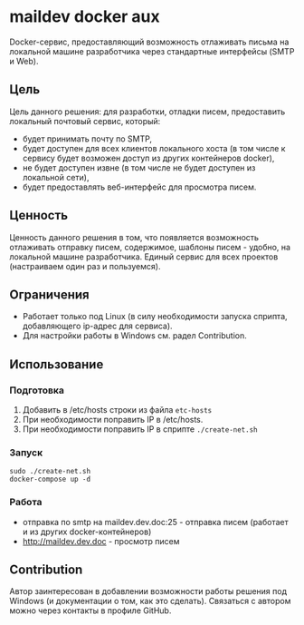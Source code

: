 # maildev docker aux

Docker-сервис, предоставляющий возможность отлаживать письма на локальной машине разработчика через стандартные интерфейсы (SMTP и Web).

## Цель

Цель данного решения: для разработки, отладки писем, предоставить локальный почтовый сервис, который:
 
 * будет принимать почту по SMTP,
 * будет доступен для всех клиентов локального хоста (в том числе к сервису будет возможен доступ из других контейнеров docker),
 * не будет доступен извне (в том числе не будет доступен из локальной сети),
 * будет предоставлять веб-интерфейс для просмотра писем.

## Ценность

Ценность данного решения в том, что появляется возможность отлаживать отправку писем, содержимое, шаблоны писем - удобно, на локальной машине разработчика. Единый сервис для всех проектов (настраиваем один раз и пользуемся).

## Ограничения

 * Работает только под Linux (в силу необходимости запуска сприпта, добавляющего ip-адрес для сервиса).
 * Для настройки работы в Windows см. радел Contribution.

## Использование

### Подготовка

 1. Добавить в /etc/hosts строки из файла `etc-hosts`
 2. При необходимости поправить IP в /etc/hosts.
 3. При необходимости поправить IP в сприпте `./create-net.sh`

### Запуск

```
sudo ./create-net.sh
docker-compose up -d
```

### Работа

 * отправка по smtp на maildev.dev.doc:25 - отправка писем (работает и из других docker-контейнеров)
 * http://maildev.dev.doc - просмотр писем

## Contribution

Автор заинтересован в добавлении возможности работы решения под Windows (и документации о том, как это сделать). Связаться с автором можно через контакты в профиле GitHub.


